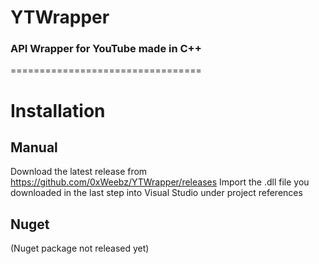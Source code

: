 # YTWrapper #
### API Wrapper for YouTube made in C++ ###
=================================
# Installation
## Manual ## 

Download the latest release from https://github.com/0xWeebz/YTWrapper/releases
Import the .dll file you downloaded in the last step into Visual Studio under project references

## Nuget ##

(Nuget package not released yet)
